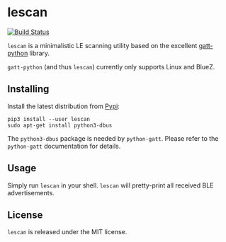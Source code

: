 lescan
======

[![Build Status](https://travis-ci.com/themadinventor/lescan.svg?branch=master)](https://travis-ci.com/themadinventor/lescan)

`lescan` is a minimalistic LE scanning utility based on the excellent [gatt-python](https://github.com/getsenic/gatt-python) library.

`gatt-python` (and thus `lescan`) currently only supports Linux and BlueZ.


Installing
----------

Install the latest distribution from [Pypi](https://pypi.org/project/lescan/):
```
pip3 install --user lescan
sudo apt-get install python3-dbus
```

The `python3-dbus` package is needed by `python-gatt`. Please refer to the `python-gatt` documentation for details.

Usage
-----

Simply run `lescan` in your shell. `lescan` will pretty-print all received BLE advertisements.

License
-------
`lescan` is released under the MIT license.